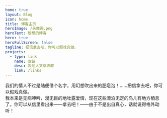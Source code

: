 ```yaml
---
home: true
layout: Blog
icon: home
title: 博客主页
heroImage: /头像圆.png
heroText: 黎想的博客
hero: true
heroFullScreen: false
tagline: 把信拿去吧，你可以假戏真做。
projects:
  - type: link
    name: 友链
    desc: 及他人文章收藏
    link: /links
---
```


我们的情人不过是随便借个名字，用幻想吹出来的肥皂泡！……把信拿去吧，你可以假戏真做。  
我本来是无病呻吟，漫无目的地吐露爱情，现在这些漂泊无定的鸟儿有地方栖息了。你可以从信里看出来——拿去吧！——由于不是出自真心，话就说得格外动听！
